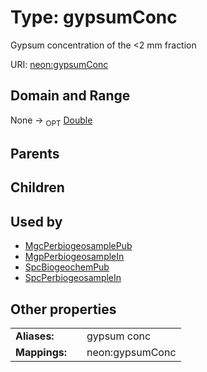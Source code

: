 
# Type: gypsumConc


Gypsum concentration of the <2 mm fraction

URI: [neon:gypsumConc](https://data.neonscience.org/gypsumConc)


## Domain and Range

None ->  <sub>OPT</sub> [Double](types/Double.md)

## Parents


## Children


## Used by

 * [MgcPerbiogeosamplePub](MgcPerbiogeosamplePub.md)
 * [MgpPerbiogeosampleIn](MgpPerbiogeosampleIn.md)
 * [SpcBiogeochemPub](SpcBiogeochemPub.md)
 * [SpcPerbiogeosampleIn](SpcPerbiogeosampleIn.md)

## Other properties

|  |  |  |
| --- | --- | --- |
| **Aliases:** | | gypsum conc |
| **Mappings:** | | neon:gypsumConc |

